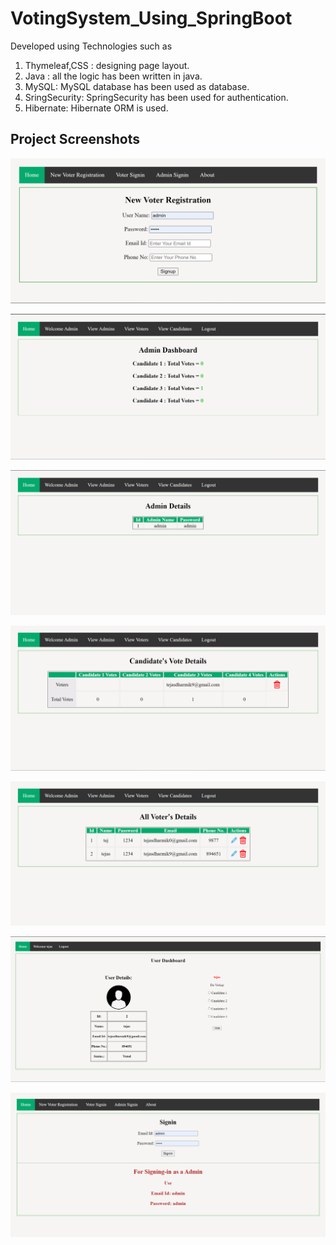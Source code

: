 # VotingSystem_Using_SpringBoot
Developed using Technologies such as
1. Thymeleaf,CSS : designing page layout.
2. Java : all the logic has been written in java.
3. MySQL: MySQL database has been used as database.
4. SringSecurity: SpringSecurity has been used for authentication.
5. Hibernate: Hibernate ORM is used.

## Project Screenshots

![App Screenshot](https://github.com/TejasDharmik12/VotingSystem_Using_SpringBoot/blob/main/project_ss/New_Voter_Registration.png)

![App Screenshot](https://github.com/TejasDharmik12/VotingSystem_Using_SpringBoot/blob/main/project_ss/admin_dashboard.png)

![App Screenshot](https://github.com/TejasDharmik12/VotingSystem_Using_SpringBoot/blob/main/project_ss/admin_details.png)

![App Screenshot](https://github.com/TejasDharmik12/VotingSystem_Using_SpringBoot/blob/main/project_ss/candidates_vote_details.png)

![App Screenshot](https://github.com/TejasDharmik12/VotingSystem_Using_SpringBoot/blob/main/project_ss/voter's_details.png)

![App Screenshot](https://github.com/TejasDharmik12/VotingSystem_Using_SpringBoot/blob/main/project_ss/voter_dashboard.png)

![App Screenshot](https://github.com/TejasDharmik12/VotingSystem_Using_SpringBoot/blob/main/project_ss/voter_signin.png)
